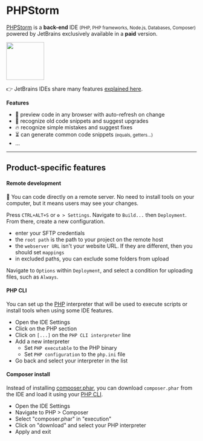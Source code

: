 # PHPStorm

<div class="row row-cols-md-2"><div>

[PHPStorm](https://www.jetbrains.com/phpstorm/) is a **back-end** IDE <small>(PHP, PHP frameworks, Node.js, Databases, Composer)</small> powered by JetBrains exclusively available in a **paid** version.

<p class="text-center">
<img src="/courses/tools-and-frameworks/editors/gui/jetbrains/phpstorm/_images/logo.png" width="100"/>
</p>

👉 JetBrains IDEs share many features [explained here](../_general/index.md).
</div><div>

**Features**

* 🌱 preview code in any browser with auto-refresh on change
* 🚀 recognize old code snippets and suggest upgrades
* 🔥 recognize simple mistakes and suggest fixes
* ⏳ can generate common code snippets <small>(equals, getters...)</small>
* ...
</div></div>

<hr class="sep-both">

## Product-specific features

<div class="row row-cols-md-2"><div>

#### Remote development

🌱 You can code directly on a remote server. No need to install tools on your computer, but it means users may see your changes.

Press `CTRL+ALT+S` or `⚙️ > Settings`. Navigate to `Build...` then `Deployment`. From there, create a new configuration.

* enter your SFTP credentials
* the `root path` is the path to your project on the remote host
* the `webserver URL` isn't your website URL. If they are different, then you should set `mappings`
* in excluded paths, you can exclude some folders from upload

Navigate to `Options` within `Deployment`, and select a condition for uploading files, such as `Always`.
</div><div>

#### PHP CLI

You can set up the [PHP](/programming-languages/web/php/_general/index.md) interpreter that will be used to execute scripts or install tools when using some IDE features.

* Open the IDE Settings
* Click on the PHP section
* Click on `[...]` on the `PHP CLI interpreter` line
* Add a new interpreter
  * Set `PHP executable` to the PHP binary
  * Set `PHP configuration` to the `php.ini` file
* Go back and select your interpreter in the list

#### Composer install

Instead of installing [composer.phar](/programming-languages/web/php/composer/index.md), you can download `composer.phar` from the IDE and load it using your [PHP CLI](#php-cli).

* Open the IDE Settings
* Navigate to PHP > Composer
* Select "composer.phar" in "execution"
* Click on "download" and select your PHP interpreter
* Apply and exit
</div></div>